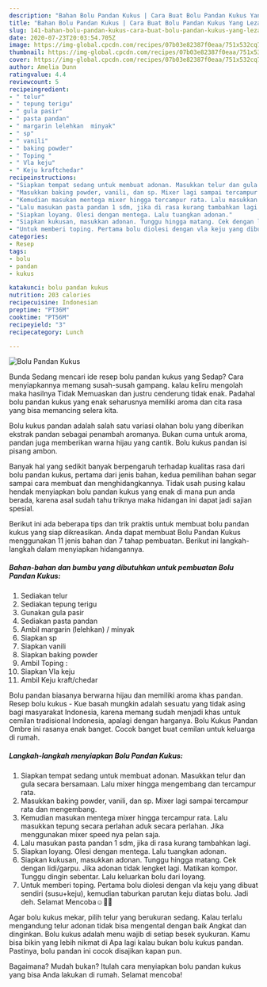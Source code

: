 ```yaml
---
description: "Bahan Bolu Pandan Kukus | Cara Buat Bolu Pandan Kukus Yang Lezat Sekali"
title: "Bahan Bolu Pandan Kukus | Cara Buat Bolu Pandan Kukus Yang Lezat Sekali"
slug: 141-bahan-bolu-pandan-kukus-cara-buat-bolu-pandan-kukus-yang-lezat-sekali
date: 2020-07-23T20:03:54.705Z
image: https://img-global.cpcdn.com/recipes/07b03e82387f0eaa/751x532cq70/bolu-pandan-kukus-foto-resep-utama.jpg
thumbnail: https://img-global.cpcdn.com/recipes/07b03e82387f0eaa/751x532cq70/bolu-pandan-kukus-foto-resep-utama.jpg
cover: https://img-global.cpcdn.com/recipes/07b03e82387f0eaa/751x532cq70/bolu-pandan-kukus-foto-resep-utama.jpg
author: Amelia Dunn
ratingvalue: 4.4
reviewcount: 5
recipeingredient:
- " telur"
- " tepung terigu"
- " gula pasir"
- " pasta pandan"
- " margarin lelehkan  minyak"
- " sp"
- " vanili"
- " baking powder"
- " Toping "
- " Vla keju"
- " Keju kraftchedar"
recipeinstructions:
- "Siapkan tempat sedang untuk membuat adonan. Masukkan telur dan gula secara bersamaan. Lalu mixer hingga mengembang dan tercampur rata."
- "Masukkan baking powder, vanili, dan sp. Mixer lagi sampai tercampur rata dan mengembang."
- "Kemudian masukan mentega mixer hingga tercampur rata. Lalu masukkan tepung secara perlahan aduk secara perlahan. Jika menggunakan mixer speed nya pelan saja."
- "Lalu masukan pasta pandan 1 sdm, jika di rasa kurang tambahkan lagi."
- "Siapkan loyang. Olesi dengan mentega. Lalu tuangkan adonan."
- "Siapkan kukusan, masukkan adonan. Tunggu hingga matang. Cek dengan lidi/garpu. Jika adonan tidak lengket lagi. Matikan kompor. Tunggu dingin sebentar. Lalu keluarkan bolu dari loyang."
- "Untuk memberi toping. Pertama bolu diolesi dengan vla keju yang dibuat sendiri (susu+keju), kemudian taburkan parutan keju diatas bolu. Jadi deh. Selamat Mencoba☺🍰💕"
categories:
- Resep
tags:
- bolu
- pandan
- kukus

katakunci: bolu pandan kukus 
nutrition: 203 calories
recipecuisine: Indonesian
preptime: "PT36M"
cooktime: "PT56M"
recipeyield: "3"
recipecategory: Lunch

---
```



![Bolu Pandan Kukus](https://img-global.cpcdn.com/recipes/07b03e82387f0eaa/751x532cq70/bolu-pandan-kukus-foto-resep-utama.jpg)

Bunda Sedang mencari ide resep bolu pandan kukus yang Sedap? Cara menyiapkannya memang susah-susah gampang. kalau keliru mengolah maka hasilnya Tidak Memuaskan dan justru cenderung tidak enak. Padahal bolu pandan kukus yang enak seharusnya memiliki aroma dan cita rasa yang bisa memancing selera kita.

Bolu kukus pandan adalah salah satu variasi olahan bolu yang diberikan ekstrak pandan sebagai penambah aromanya. Bukan cuma untuk aroma, pandan juga memberikan warna hijau yang cantik. Bolu kukus pandan isi pisang ambon.

Banyak hal yang sedikit banyak berpengaruh terhadap kualitas rasa dari bolu pandan kukus, pertama dari jenis bahan, kedua pemilihan bahan segar sampai cara membuat dan menghidangkannya. Tidak usah pusing kalau hendak menyiapkan bolu pandan kukus yang enak di mana pun anda berada, karena asal sudah tahu triknya maka hidangan ini dapat jadi sajian spesial.


Berikut ini ada beberapa tips dan trik praktis untuk membuat bolu pandan kukus yang siap dikreasikan. Anda dapat membuat Bolu Pandan Kukus menggunakan 11 jenis bahan dan 7 tahap pembuatan. Berikut ini langkah-langkah dalam menyiapkan hidangannya.

<!--inarticleads1-->

##### Bahan-bahan dan bumbu yang dibutuhkan untuk pembuatan Bolu Pandan Kukus:

1. Sediakan  telur
1. Sediakan  tepung terigu
1. Gunakan  gula pasir
1. Sediakan  pasta pandan
1. Ambil  margarin (lelehkan) / minyak
1. Siapkan  sp
1. Siapkan  vanili
1. Siapkan  baking powder
1. Ambil  Toping :
1. Siapkan  Vla keju
1. Ambil  Keju kraft/chedar


Bolu pandan biasanya berwarna hijau dan memiliki aroma khas pandan. Resep bolu kukus - Kue basah mungkin adalah sesuatu yang tidak asing bagi masyarakat Indonesia, karena memang sudah menjadi khas untuk cemilan tradisional Indonesia, apalagi dengan harganya. Bolu Kukus Pandan Ombre ini rasanya enak banget. Cocok banget buat cemilan untuk keluarga di rumah. 

<!--inarticleads2-->

##### Langkah-langkah menyiapkan Bolu Pandan Kukus:

1. Siapkan tempat sedang untuk membuat adonan. Masukkan telur dan gula secara bersamaan. Lalu mixer hingga mengembang dan tercampur rata.
1. Masukkan baking powder, vanili, dan sp. Mixer lagi sampai tercampur rata dan mengembang.
1. Kemudian masukan mentega mixer hingga tercampur rata. Lalu masukkan tepung secara perlahan aduk secara perlahan. Jika menggunakan mixer speed nya pelan saja.
1. Lalu masukan pasta pandan 1 sdm, jika di rasa kurang tambahkan lagi.
1. Siapkan loyang. Olesi dengan mentega. Lalu tuangkan adonan.
1. Siapkan kukusan, masukkan adonan. Tunggu hingga matang. Cek dengan lidi/garpu. Jika adonan tidak lengket lagi. Matikan kompor. Tunggu dingin sebentar. Lalu keluarkan bolu dari loyang.
1. Untuk memberi toping. Pertama bolu diolesi dengan vla keju yang dibuat sendiri (susu+keju), kemudian taburkan parutan keju diatas bolu. Jadi deh. Selamat Mencoba☺🍰💕


Agar bolu kukus mekar, pilih telur yang berukuran sedang. Kalau terlalu mengandung telur adonan tidak bisa mengental dengan baik Angkat dan dinginkan. Bolu kukus adalah menu wajib di setiap besek syukuran. Kamu bisa bikin yang lebih nikmat di Apa lagi kalau bukan bolu kukus pandan. Pastinya, bolu pandan ini cocok disajikan kapan pun. 

Bagaimana? Mudah bukan? Itulah cara menyiapkan bolu pandan kukus yang bisa Anda lakukan di rumah. Selamat mencoba!
